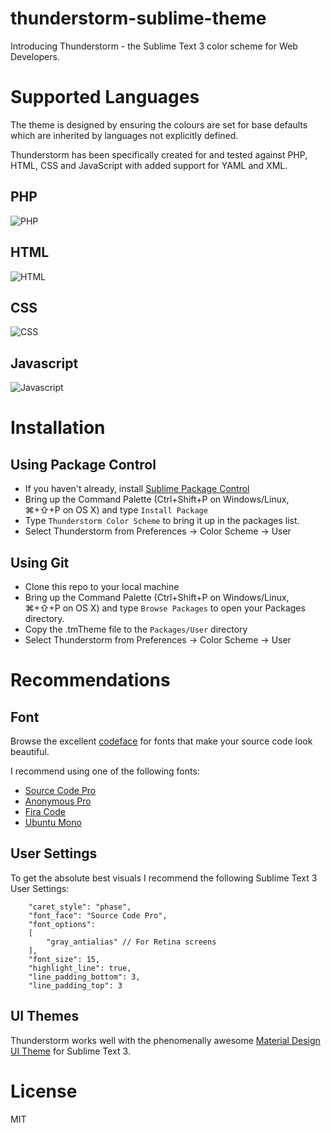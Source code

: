 # thunderstorm-sublime-theme

Introducing Thunderstorm - the Sublime Text 3 color scheme for Web Developers.

# Supported Languages

The theme is designed by ensuring the colours are set for base defaults which are inherited by languages not explicitly defined.  

Thunderstorm has been specifically created for and tested against PHP, HTML, CSS and JavaScript with added support for YAML and XML. 

## PHP
![PHP](http://i.imgur.com/NPh5Ckc.png "Thunderstorm Color Scheme - PHP")
## HTML
![HTML](http://i.imgur.com/NiNvc3W.png "Thunderstorm Color Scheme - HTML")
## CSS
![CSS](http://i.imgur.com/t4E95Bc.png "Thunderstorm Color Scheme - CSS")
## Javascript
![Javascript](http://i.imgur.com/rY2LN89.png "Thunderstorm Color Scheme - JavaScript")

# Installation

## Using Package Control
- If you haven't already, install [Sublime Package Control](https://packagecontrol.io/installation)
- Bring up the Command Palette (Ctrl+Shift+P on Windows/Linux, ⌘+⇧+P on OS X) and type `Install Package`
- Type `Thunderstorm Color Scheme` to bring it up in the packages list.
- Select Thunderstorm from Preferences -> Color Scheme -> User

## Using Git
- Clone this repo to your local machine
- Bring up the Command Palette (Ctrl+Shift+P on Windows/Linux, ⌘+⇧+P on OS X) and type `Browse Packages` to open your Packages directory.
- Copy the .tmTheme file to the `Packages/User` directory
- Select Thunderstorm from Preferences -> Color Scheme -> User

# Recommendations

## Font

Browse the excellent [codeface](https://github.com/chrissimpkins/codeface) for fonts that make your source code look beautiful.

I recommend using one of the following fonts:

- [Source Code Pro](https://github.com/adobe-fonts/source-code-pro)
- [Anonymous Pro](http://www.marksimonson.com/fonts/view/anonymous-pro)
- [Fira Code](https://github.com/tonsky/FiraCode)
- [Ubuntu Mono](https://github.com/chrissimpkins/codeface/tree/master/fonts/ubuntu-mono)


## User Settings

To get the absolute best visuals I recommend the following Sublime Text 3 User Settings:

```
	"caret_style": "phase",
	"font_face": "Source Code Pro",
	"font_options":
	[
		"gray_antialias" // For Retina screens
	],
	"font_size": 15,
	"highlight_line": true,
	"line_padding_bottom": 3,
	"line_padding_top": 3
```

## UI Themes

Thunderstorm works well with the phenomenally awesome [Material Design UI Theme](http://equinusocio.github.io/material-theme/) for Sublime Text 3. 

# License
MIT